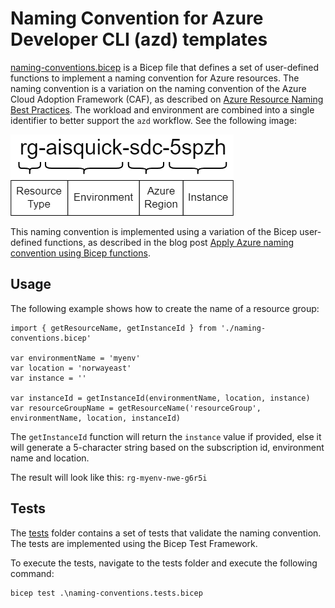 # Naming Convention for Azure Developer CLI (azd) templates

[naming-conventions.bicep](./naming-conventions.bicep) is a Bicep file that defines a set of user-defined functions to implement a naming convention for Azure resources. 
The naming convention is a variation on the naming convention of the Azure Cloud Adoption Framework (CAF), as described on [Azure Resource Naming Best Practices](https://learn.microsoft.com/en-us/azure/cloud-adoption-framework/ready/azure-best-practices/resource-naming). 
The workload and environment are combined into a single identifier to better support the `azd` workflow. See the following image:

![Naming Convention](./naming-convention-azd.png)

This naming convention is implemented using a variation of the Bicep user-defined functions, as described in the blog post [Apply Azure naming convention using Bicep functions](https://ronaldbosma.github.io/blog/2024/06/05/apply-azure-naming-convention-using-bicep-functions/).

## Usage

The following example shows how to create the name of a resource group:

```bicep
import { getResourceName, getInstanceId } from './naming-conventions.bicep'

var environmentName = 'myenv'
var location = 'norwayeast'
var instance = ''

var instanceId = getInstanceId(environmentName, location, instance)
var resourceGroupName = getResourceName('resourceGroup', environmentName, location, instanceId)
```

The `getInstanceId` function will return the `instance` value if provided, else it will generate a 5-character string based on the subscription id, environment name and location.

The result will look like this: `rg-myenv-nwe-g6r5i`

## Tests

The [tests](./tests) folder contains a set of tests that validate the naming convention. The tests are implemented using the Bicep Test Framework.

To execute the tests, navigate to the tests folder and execute the following command:

```
bicep test .\naming-conventions.tests.bicep
```
